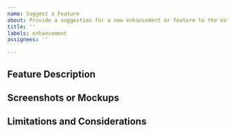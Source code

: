 ```yaml
---
name: Suggest a Feature
about: Provide a suggestion for a new enhancement or feature to the extension.
title: ''
labels: enhancement
assignees: ''

---
```


## Feature Description

<!-- Provide a brief description of the feature you'd like to see. -->

## Screenshots or Mockups

<!-- Provide a mockup, sketch, or screenshot of what it should look like. -->

## Limitations and Considerations

<!-- Will this only work with certain versions of iMIS? Only on certain browsers, or certain device types (e.g. tablets)? -->
